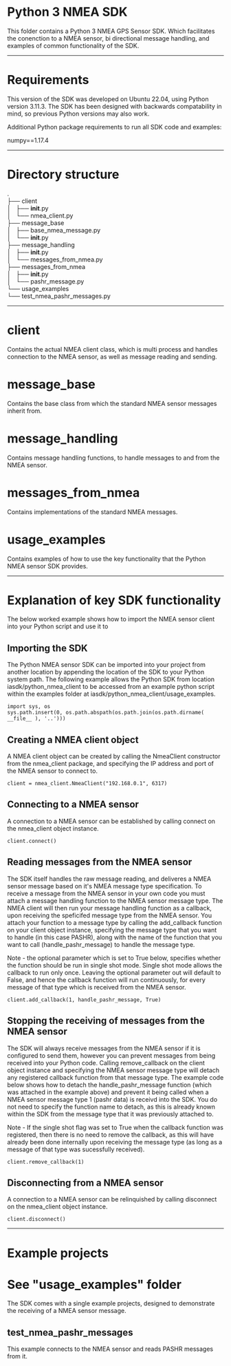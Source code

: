 # Python 3 NMEA SDK

This folder contains a Python 3 NMEA GPS Sensor SDK. Which facilitates the conenction to a NMEA sensor, bi directional message handling, and examples of common functionality of the SDK.

--------------------------------------------------------------------------------------------------------------------

# Requirements

This version of the SDK was developed on Ubuntu 22.04, using Python version 3.11.3. The SDK has been designed with backwards compatability in mind, so previous Python versions may also work.

Additional Python package requirements to run all SDK code and examples:

numpy==1.17.4

--------------------------------------------------------------------------------------------------------------------

# Directory structure
.<br>
├── client<br>
│   ├── __init__.py<br>
│   └── nmea_client.py<br>
├── message_base<br>
│   ├── base_nmea_message.py<br>
│   └── __init__.py<br>
├── message_handling<br>
│   ├── __init__.py<br>
│   └── messages_from_nmea.py<br>
├── messages_from_nmea<br>
│   ├── __init__.py<br>
│   └── pashr_message.py<br>
└── usage_examples<br>
    └── test_nmea_pashr_messages.py<br>

--------------------------------------------------------------------------------------------------------------------

# client
Contains the actual NMEA client class, which is multi process and handles connection to the NMEA sensor, as well as message reading and sending.

# message_base
Contains the base class from which the standard NMEA sensor messages inherit from.

# message_handling
Contains message handling functions, to handle messages to and from the NMEA sensor.

# messages_from_nmea
Contains implementations of the standard NMEA messages.

# usage_examples
Contains examples of how to use the key functionality that the Python NMEA sensor SDK provides.

--------------------------------------------------------------------------------------------------------------------

# Explanation of key SDK functionality

The below worked example shows how to import the NMEA sensor client into your Python script and use it to

## Importing the SDK

The Python NMEA sensor SDK can be imported into your project from another location by appending the location of the SDK to your Python system path. The following example allows the Python SDK from location iasdk/python_nmea_client to be accessed from an example python script within the examples folder at iasdk/python_nmea_client/usage_examples.

```
import sys, os
sys.path.insert(0, os.path.abspath(os.path.join(os.path.dirname( __file__ ), '..')))
```

## Creating a NMEA client object

A NMEA client object can be created by calling the NmeaClient constructor from the nmea_client package, and specifying the IP address and port of the NMEA sensor to connect to.

```
client = nmea_client.NmeaClient("192.168.0.1", 6317)
```

## Connecting to a NMEA sensor

A connection to a NMEA sensor can be established by calling connect on the nmea_client object instance.

```
client.connect()
```

## Reading messages from the NMEA sensor

The SDK itself handles the raw message reading, and deliveres a NMEA sensor message based on it's NMEA message type specification. To receive a message from the NMEA sensor in your own code you must attach a message handling function to the NMEA sensor message type. The NMEA client will then run your message handling function as a callback, upon receiving the speficifed message type from the NMEA sensor. You attach your function to a message type by calling the add_callback function on your client object instance, specifying the message type that you want to handle (in this case PASHR), along with the name of the function that you want to call (handle_pashr_message) to handle the message type.

Note - the optional parameter which is set to True below, specifies whether the function should be run in single shot mode. Single shot mode allows the callback to run only once. Leaving the optional parameter out will default to False, and hence the callback function will run continuously, for every message of that type which is received from the NMEA sensor.

```
client.add_callback(1, handle_pashr_message, True)
```

## Stopping the receiving of messages from the NMEA sensor

The SDK will always receive messages from the NMEA sensor if it is configured to send them, however you can prevent messages from being received into your Python code. Calling remove_callback on the client object instance and specifying the NMEA sensor message type will detach any registered callback function from that message type. The example code below shows how to detach the handle_pashr_message function (which was attached in the example above) and prevent it being called when a NMEA sensor message type 1 (pashr data) is receivd into the SDK. You do not need to specify the function name to detach, as this is already known within the SDK from the message type that it was previously attached to.

Note - If the single shot flag was set to True when the callback function was registered, then there is no need to remove the callback, as this will have already been done internally upon receiving the message type (as long as a message of that type was sucessfully received).

```
client.remove_callback(1)
```

## Disconnecting from a NMEA sensor

A connection to a NMEA sensor can be relinquished by calling disconnect on the nmea_client object instance.

```
client.disconnect()
```

--------------------------------------------------------------------------------------------------------------------

# Example projects
# See "usage_examples" folder
The SDK comes with a single example projects, designed to demonstrate the receiving of a NMEA sensor message.

## test_nmea_pashr_messages
This example connects to the NMEA sensor and reads PASHR messages from it.